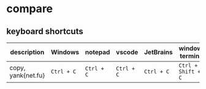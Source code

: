 # compare

## keyboard shortcuts

| description | Windows | notepad | vscode | JetBrains | windows terminal | vim | browser |
| --- | --- | --- | --- | --- | --- | --- | --- |
| copy, yank{net.fu} | `Ctrl + C` | `Ctrl + C` | `Ctrl + C` | `Ctrl + C` | `Ctrl + Shift + C` | `y` | `Ctrl + C` |
